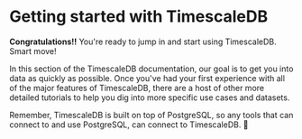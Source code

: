 # Getting started with TimescaleDB

**Congratulations!!** You're ready to jump in and start using TimescaleDB. Smart
move! 

In this section of the TimescaleDB documentation, our goal is to get you into
data as quickly as possible. Once you've had your first experience with all
of the major features of TimescaleDB, there are a host of other more detailed
tutorials to help you dig into more specific use cases and datasets.

Remember, TimescaleDB is built on top of PostgreSQL, so any tools that can connect
to and use PostgreSQL, can connect to TimescaleDB. 🎉


